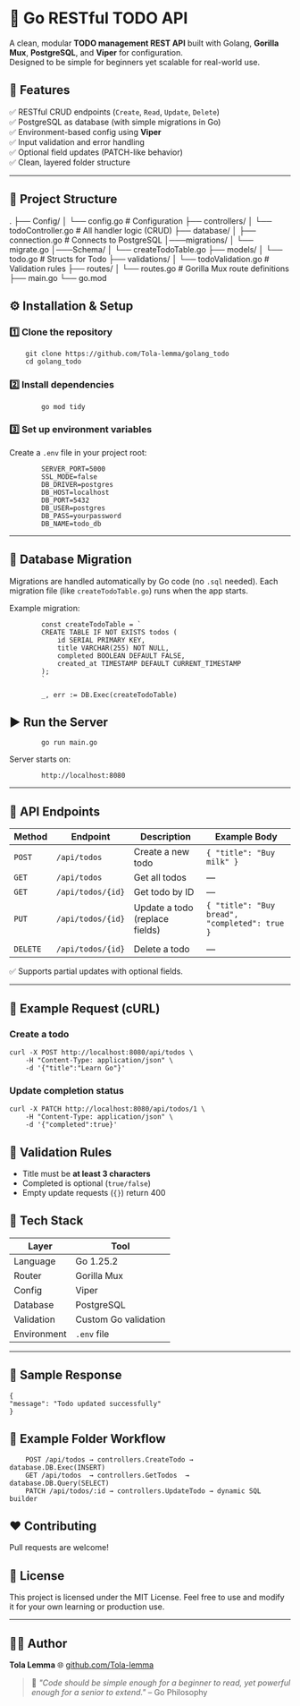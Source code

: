# 📝 Go RESTful TODO API

A clean, modular **TODO management REST API** built with Golang, **Gorilla Mux**, **PostgreSQL**, and **Viper** for configuration.  
Designed to be simple for beginners yet scalable for real-world use.


## 🚀 Features

✅ RESTful CRUD endpoints (`Create`, `Read`, `Update`, `Delete`)  
✅ PostgreSQL as database (with simple migrations in Go)  
✅ Environment-based config using **Viper**  
✅ Input validation and error handling  
✅ Optional field updates (PATCH-like behavior)  
✅ Clean, layered folder structure  

---

## 📁 Project Structure


.
├── Config/
│   └── config.go   # Configuration
├── controllers/
│   └── todoController.go   # All handler logic (CRUD)
├── database/
│   ├── connection.go      # Connects to PostgreSQL
│───migrations/
│   └── migrate.go
│───Schema/
│   └── createTodoTable.go
├── models/
│   └── todo.go            # Structs for Todo
├── validations/
│   └── todoValidation.go  # Validation rules
├── routes/
│   └── routes.go          # Gorilla Mux route definitions
├── main.go
└── go.mod



  ## ⚙️ Installation & Setup
### 1️⃣ Clone the repository  
        git clone https://github.com/Tola-lemma/golang_todo
        cd golang_todo 


### 2️⃣ Install dependencies

            go mod tidy

### 3️⃣ Set up environment variables

Create a `.env` file in your project root:


            SERVER_PORT=5000
            SSL_MODE=false
            DB_DRIVER=postgres
            DB_HOST=localhost
            DB_PORT=5432
            DB_USER=postgres
            DB_PASS=yourpassword
            DB_NAME=todo_db


---

## 🧱 Database Migration

Migrations are handled automatically by Go code (no `.sql` needed).
Each migration file (like `createTodoTable.go`) runs when the app starts.

Example migration:

            
            const createTodoTable = `
            CREATE TABLE IF NOT EXISTS todos (
                id SERIAL PRIMARY KEY,
                title VARCHAR(255) NOT NULL,
                completed BOOLEAN DEFAULT FALSE,
                created_at TIMESTAMP DEFAULT CURRENT_TIMESTAMP
            );
            `

            _, err := DB.Exec(createTodoTable)



## ▶️ Run the Server

            go run main.go


Server starts on:

            http://localhost:8080


---

## 🧩 API Endpoints

| Method   | Endpoint          | Description                      | Example Body                                  |
| -------- | ----------------- | -------------------------------- | --------------------------------------------- |
| `POST`   | `/api/todos`      | Create a new todo                | `{ "title": "Buy milk" }`                     |
| `GET`    | `/api/todos`      | Get all todos                    | —                                             |
| `GET`    | `/api/todos/{id}` | Get todo by ID                   | —                                             |
| `PUT`    | `/api/todos/{id}` | Update a todo (replace fields)   | `{ "title": "Buy bread", "completed": true }` |
                      |
| `DELETE` | `/api/todos/{id}` | Delete a todo                    | —                                             |

✅ Supports partial updates with optional fields.

---

## 🧠 Example Request (cURL)

### Create a todo


    curl -X POST http://localhost:8080/api/todos \
        -H "Content-Type: application/json" \
        -d '{"title":"Learn Go"}'


### Update completion status


    curl -X PATCH http://localhost:8080/api/todos/1 \
        -H "Content-Type: application/json" \
        -d '{"completed":true}'




## 🧩 Validation Rules

* Title must be **at least 3 characters**
* Completed is optional (`true/false`)
* Empty update requests (`{}`) return 400



## 🧰 Tech Stack

| Layer       | Tool                 |
| ----------- | -------------------- |
| Language    | Go 1.25.2             |
| Router      | Gorilla Mux          |
| Config      | Viper                |
| Database    | PostgreSQL           |
| Validation  | Custom Go validation |
| Environment | `.env` file          |

---

## 🧪 Sample Response


    {
    "message": "Todo updated successfully"
    }



## 🧱 Example Folder Workflow


        POST /api/todos → controllers.CreateTodo → database.DB.Exec(INSERT)
        GET /api/todos  → controllers.GetTodos  → database.DB.Query(SELECT)
        PATCH /api/todos/:id → controllers.UpdateTodo → dynamic SQL builder




## ❤️ Contributing

Pull requests are welcome!



## 📜 License

This project is licensed under the MIT License.
Feel free to use and modify it for your own learning or production use.

---

## 👨‍💻 Author

**Tola Lemma**
        🌐 [github.com/Tola-lemma](https://github.com/Tola-lemma)

> 🦋 *"Code should be simple enough for a beginner to read,
> yet powerful enough for a senior to extend."* – Go Philosophy

